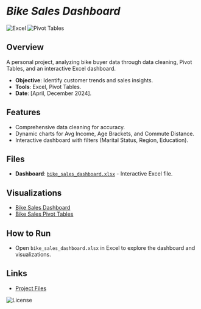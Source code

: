 # *Bike Sales Dashboard*

![Excel](https://img.shields.io/badge/Excel-2019-217346?style=flat&logo=microsoft-excel&logoColor=white)
![Pivot Tables](https://img.shields.io/badge/Pivot%20Tables-2023-4472C4?style=flat)

## Overview
A personal project, analyzing bike buyer data through data cleaning, Pivot Tables, and an interactive Excel dashboard.

- **Objective**: Identify customer trends and sales insights.
- **Tools**: Excel, Pivot Tables.
- **Date**: [April, December 2024].

## Features
- Comprehensive data cleaning for accuracy.
- Dynamic charts for Avg Income, Age Brackets, and Commute Distance.
- Interactive dashboard with filters (Marital Status, Region, Education).

## Files
- **Dashboard**: [`bike_sales_dashboard.xlsx`](data/bike_sales_dashboard.xlsx) - Interactive Excel file.

## Visualizations
- [Bike Sales Dashboard](visualizations/Bike_Sales_Dashboard_screenshot.png)
- [Bike Sales Pivot Tables](visualizations/Bike_Sales_Pivot_screenshot.png)

## How to Run
- Open `bike_sales_dashboard.xlsx` in Excel to explore the dashboard and visualizations.

## Links
- [Project Files](https://github.com/SvalentinoB/PortProjects/tree/main/projects/bike_sales)

![License](https://img.shields.io/badge/License-GNU%20GPL%20v3.0-008000?style=flat)
